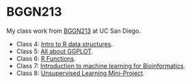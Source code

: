 # BGGN213
My class work from [BGGN213](https://bioboot.github.io/bggn213_F24/schedule/) at UC San Diego. 



- Class 4: [Intro to R data structures](https://github.com/SydneyTabatha/bggn213_github/blob/main/class_04/first_script.pdf).
- Class 5: [All about GGPLOT](https://github.com/SydneyTabatha/bggn213_github/blob/main/class05/class05.qmd).
- Class 6: [R Functions](https://github.com/SydneyTabatha/bggn213_github/blob/main/lab%206/lab%206.qmd).
- Class 7: [Introduction to machine learning for Bioinformatics](https://github.com/SydneyTabatha/bggn213_github/blob/main/lab%207/lab7.qmd).
- Class 8: [Unsupervised Learning Mini-Project](https://github.com/SydneyTabatha/bggn213_github/blob/main/lab%208/lab8.qmd). 
